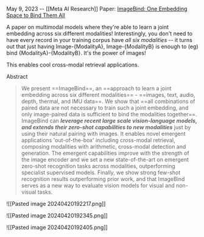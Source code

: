 May 9, 2023 -- [[Meta AI Research]]
Paper: [ImageBind: One Embedding Space to Bind Them All](https://arxiv.org/abs/2305.05665)

A paper on multimodal models where they're able to learn a joint embedding across six different modalities! Interestingly, you don't need to have every record in your training corpus have *all six modalities* -- it turns out that just having Image-{ModalityA}, Image-{ModalityB} is enough to (eg) bind {ModalityA}-{ModalityB}. It's the power of images!

This enables cool cross-modal retrieval applications.

Abstract
> We present ==ImageBind==, an ==approach to learn a joint embedding across six different modalities== - ==images, text, audio, depth, thermal, and IMU data==. We show that ==all combinations of paired data are not necessary to train such a joint embedding, and only image-paired data is sufficient to bind the modalities together==. ImageBind can ***leverage recent large scale vision-language models, and extends their zero-shot capabilities to new modalities*** just by using their natural pairing with images. It enables novel emergent applications 'out-of-the-box' including cross-modal retrieval, composing modalities with arithmetic, cross-modal detection and generation. The emergent capabilities improve with the strength of the image encoder and we set a new state-of-the-art on emergent zero-shot recognition tasks across modalities, outperforming specialist supervised models. Finally, we show strong few-shot recognition results outperforming prior work, and that ImageBind serves as a new way to evaluate vision models for visual and non-visual tasks.

![[Pasted image 20240420192217.png]]

![[Pasted image 20240420192345.png]]

![[Pasted image 20240420192405.png]]